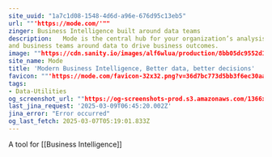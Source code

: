 ```yaml
---
site_uuid: "1a7c1d08-1548-4d6d-a96e-676d95c13eb5"
url: ""'https://mode.com/'""
zinger: Business Intelligence built around data teams
description:   Mode is the central hub for your organization’s analysis, uniting data teams
and business teams around data to drive business outcomes.
image: ""https://cdn.sanity.io/images/alf6wlua/production/8bb05dc9552d1fa2840b8177ae46f9e5615797e6-1200x630.png?w=1200&h=630&auto=format""
site_name: Mode
title: 'Modern Business Intelligence, Better data, better decisions'
favicon: ""'https://mode.com/favicon-32x32.png?v=36d7bc773d5bb3f6ec30aa8eb75f5f38'""
tags:
- Data-Utilities
og_screenshot_url: ""https://og-screenshots-prod.s3.amazonaws.com/1366x768/80/false/5fce38c3e9db087cf73da85460346e3d488b5f13481e7651a86933323d8cedc9.jpeg""
last_jina_request: '2025-03-09T06:45:20.002Z'
jina_error: "Error occurred"
og_last_fetch: 2025-03-07T05:19:01.833Z
---
```

A tool for [[Business Intelligence]]

